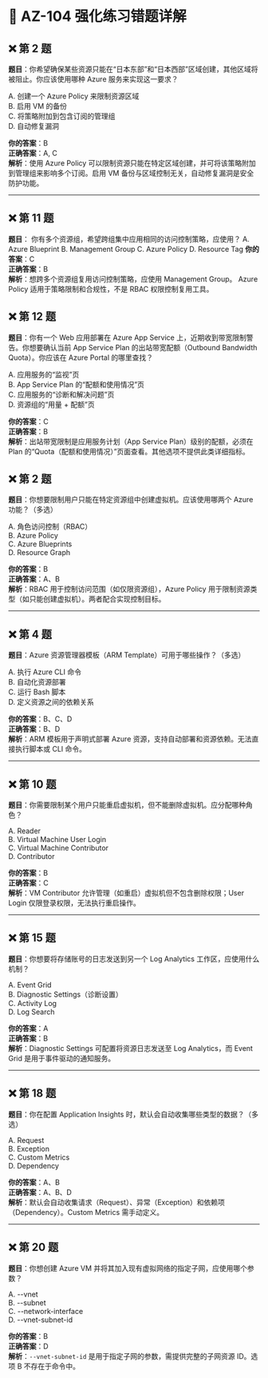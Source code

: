 # 📝 AZ-104 强化练习错题详解

## ❌ 第 2 题

**题目**：你希望确保某些资源只能在“日本东部”和“日本西部”区域创建，其他区域将被阻止。你应该使用哪种 Azure 服务来实现这一要求？

A. 创建一个 Azure Policy 来限制资源区域  
B. 启用 VM 的备份  
C. 将策略附加到包含订阅的管理组  
D. 自动修复漏洞  

**你的答案**：B  
**正确答案**：A, C  
**解析**：使用 Azure Policy 可以限制资源只能在特定区域创建，并可将该策略附加到管理组来影响多个订阅。启用 VM 备份与区域控制无关，自动修复漏洞是安全防护功能。

---

## ❌ 第 11 题
**题目**： 你有多个资源组，希望跨组集中应用相同的访问控制策略，应使用？
A. Azure Blueprint
B. Management Group
C. Azure Policy
D. Resource Tag
**你的答案**：C  
**正确答案**：B  
**解析**：想跨多个资源组复用访问控制策略，应使用 Management Group。
Azure Policy 适用于策略限制和合规性，不是 RBAC 权限控制复用工具。

## ❌ 第 12 题
**题目**：你有一个 Web 应用部署在 Azure App Service 上，近期收到带宽限制警告。你想要确认当前 App Service Plan 的出站带宽配额（Outbound Bandwidth Quota）。你应该在 Azure Portal 的哪里查找？

A. 应用服务的“监视”页  
B. App Service Plan 的“配额和使用情况”页  
C. 应用服务的“诊断和解决问题”页  
D. 资源组的“用量 + 配额”页  

**你的答案**：C  
**正确答案**：B  
**解析**：出站带宽限制是应用服务计划（App Service Plan）级别的配额，必须在 Plan 的“Quota（配额和使用情况）”页面查看。其他选项不提供此类详细指标。

## ❌ 第 2 题

**题目**：你想要限制用户只能在特定资源组中创建虚拟机。应该使用哪两个 Azure 功能？（多选）

A. 角色访问控制（RBAC）  
B. Azure Policy  
C. Azure Blueprints  
D. Resource Graph

**你的答案**：B  
**正确答案**：A、B  
**解析**：RBAC 用于控制访问范围（如仅限资源组），Azure Policy 用于限制资源类型（如只能创建虚拟机）。两者配合实现控制目标。

---

## ❌ 第 4 题

**题目**：Azure 资源管理器模板（ARM Template）可用于哪些操作？（多选）

A. 执行 Azure CLI 命令  
B. 自动化资源部署  
C. 运行 Bash 脚本  
D. 定义资源之间的依赖关系

**你的答案**：B、C、D  
**正确答案**：B、D  
**解析**：ARM 模板用于声明式部署 Azure 资源，支持自动部署和资源依赖。无法直接执行脚本或 CLI 命令。

---

## ❌ 第 10 题

**题目**：你需要限制某个用户只能重启虚拟机，但不能删除虚拟机。应分配哪种角色？

A. Reader  
B. Virtual Machine User Login  
C. Virtual Machine Contributor  
D. Contributor

**你的答案**：B  
**正确答案**：C  
**解析**：VM Contributor 允许管理（如重启）虚拟机但不包含删除权限；User Login 仅限登录权限，无法执行重启操作。

---

## ❌ 第 15 题

**题目**：你想要将存储账号的日志发送到另一个 Log Analytics 工作区，应使用什么机制？

A. Event Grid  
B. Diagnostic Settings（诊断设置）  
C. Activity Log  
D. Log Search

**你的答案**：A  
**正确答案**：B  
**解析**：Diagnostic Settings 可配置将资源日志发送至 Log Analytics，而 Event Grid 是用于事件驱动的通知服务。

---

## ❌ 第 18 题

**题目**：你在配置 Application Insights 时，默认会自动收集哪些类型的数据？（多选）

A. Request  
B. Exception  
C. Custom Metrics  
D. Dependency

**你的答案**：A、B  
**正确答案**：A、B、D  
**解析**：默认会自动收集请求（Request）、异常（Exception）和依赖项（Dependency）。Custom Metrics 需手动定义。

---

## ❌ 第 20 题

**题目**：你想创建 Azure VM 并将其加入现有虚拟网络的指定子网，应使用哪个参数？

A. --vnet  
B. --subnet  
C. --network-interface  
D. --vnet-subnet-id

**你的答案**：B  
**正确答案**：D  
**解析**：`--vnet-subnet-id` 是用于指定子网的参数，需提供完整的子网资源 ID。选项 B 不存在于命令中。
